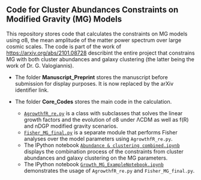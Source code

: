 ## Code for Cluster Abundances Constraints on Modified Gravity (MG) Models

This repository stores code that calculates the constraints on MG models using σ8, the mean amplitude of the matter power spectrum over large cosmic scales. The code is part of the work of https://arxiv.org/abs/2101.08728 describint the entire project that constrains MG with both cluster abundances and galaxy clustering (the latter being the work of Dr. G. Valogiannis).

* The folder **Manuscript_Preprint** stores the manuscript before submission for display purposes. It is now replaced by the arXiv identifier link.

* The folder **Core_Codes** stores the main code in the calculation. 
  * [`AgrowthfR_re.py`](https://github.com/RLsymmetry/ClusterAbundances_MG/blob/master/Core_Codes/AgrowthfR_re.py) is a class with subclasses that solves the linear growth factors and the evolution of σ8 under ΛCDM as well as f(R) and nDGP modified gravity scenarios.  
  * [`Fisher_MG_final.py`](https://github.com/RLsymmetry/ClusterAbundances_MG/blob/master/Core_Codes/Fisher_MG_final.py) is a separate module that performs Fisher analyses over the model parameters using `AgrowthfR_re.py`. 
  * The IPython notebook [`Abundance & clustering combined.ipynb`](https://github.com/RLsymmetry/ClusterAbundances_MG/blob/master/Core_Codes/Abundance%20%26%20clustering%20combined.ipynb) displays the combination process of the constraints from cluster abundances and galaxy clustering on the MG parameters. 
  * The IPython notebook [`Growth_MG_ExampleNotebook.ipynb`](https://github.com/RLsymmetry/ClusterAbundances_MG/blob/master/Core_Codes/Growth_MG_ExampleNotebook.ipynb) demonstrates the usage of `AgrowthfR_re.py` and `Fisher_MG_final.py`.


